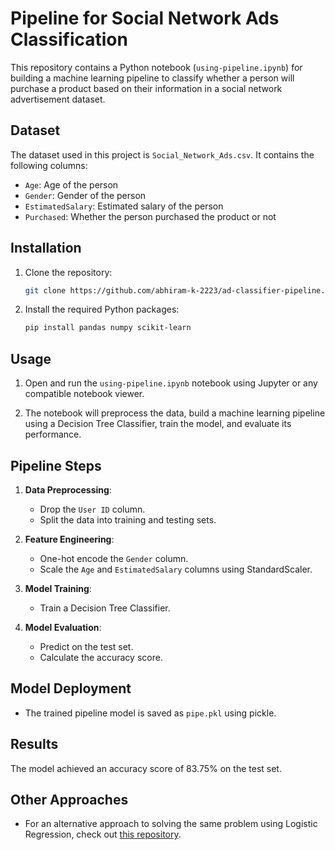 # Pipeline for Social Network Ads Classification

This repository contains a Python notebook (`using-pipeline.ipynb`) for building a machine learning pipeline to classify whether a person will purchase a product based on their information in a social network advertisement dataset.

## Dataset

The dataset used in this project is `Social_Network_Ads.csv`. It contains the following columns:

- `Age`: Age of the person
- `Gender`: Gender of the person
- `EstimatedSalary`: Estimated salary of the person
- `Purchased`: Whether the person purchased the product or not

## Installation

1. Clone the repository:

    ```bash
    git clone https://github.com/abhiram-k-2223/ad-classifier-pipeline.git
    ```

2. Install the required Python packages:

    ```bash
    pip install pandas numpy scikit-learn
    ```

## Usage

1. Open and run the `using-pipeline.ipynb` notebook using Jupyter or any compatible notebook viewer.

2. The notebook will preprocess the data, build a machine learning pipeline using a Decision Tree Classifier, train the model, and evaluate its performance.

## Pipeline Steps

1. **Data Preprocessing**:
    - Drop the `User ID` column.
    - Split the data into training and testing sets.

2. **Feature Engineering**:
    - One-hot encode the `Gender` column.
    - Scale the `Age` and `EstimatedSalary` columns using StandardScaler.

3. **Model Training**:
    - Train a Decision Tree Classifier.

4. **Model Evaluation**:
    - Predict on the test set.
    - Calculate the accuracy score.

## Model Deployment

- The trained pipeline model is saved as `pipe.pkl` using pickle.

## Results

The model achieved an accuracy score of 83.75% on the test set.

## Other Approaches

- For an alternative approach to solving the same problem using Logistic Regression, check out [this repository](https://github.com/abhiram-k-2223/SocialAdsLogReg).
